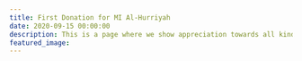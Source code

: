 ```yaml
---
title: First Donation for MI Al-Hurriyah
date: 2020-09-15 00:00:00
description: This is a page where we show appreciation towards all kind donors. We could not have made this possible with you. Thank you.
featured_image:
---
```

